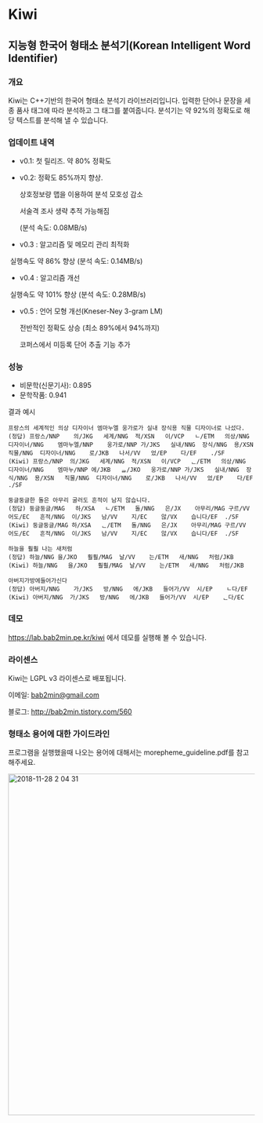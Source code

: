 # Kiwi
## 지능형 한국어 형태소 분석기(Korean Intelligent Word Identifier)

### 개요
Kiwi는 C++기반의 한국어 형태소 분석기 라이브러리입니다. 
입력한 단어나 문장을 세종 품사 태그에 따라 분석하고 그 태그를 붙여줍니다. 
분석기는 약 92%의 정확도로 해당 텍스트를 분석해 낼 수 있습니다.

### 업데이트 내역

* v0.1: 첫 릴리즈. 약 80% 정확도
* v0.2: 정확도 85%까지 향상.

  상호정보량 맵을 이용하여 분석 모호성 감소

  서술격 조사 생략 추적 가능해짐
  
  (분석 속도: 0.08MB/s)

* v0.3 : 알고리즘 및 메모리 관리 최적화

  실행속도 약 86% 향상 (분석 속도: 0.14MB/s)
  
* v0.4 : 알고리즘 개선

  실행속도 약 101% 향상 (분석 속도: 0.28MB/s)

* v0.5 : 언어 모형 개선(Kneser-Ney 3-gram LM)

  전반적인 정확도 상승 (최소 89%에서 94%까지)
  
  코퍼스에서 미등록 단어 추출 기능 추가

### 성능

* 비문학(신문기사): 0.895
* 문학작품: 0.941

결과 예시

    프랑스의 세계적인 의상 디자이너 엠마누엘 웅가로가 실내 장식용 직물 디자이너로 나섰다.
    (정답) 프랑스/NNP	의/JKG	세계/NNG	적/XSN	이/VCP	ㄴ/ETM	의상/NNG	디자이너/NNG	엠마누엘/NNP	웅가로/NNP	가/JKS	실내/NNG	장식/NNG	용/XSN	직물/NNG	디자이너/NNG	로/JKB	나서/VV	었/EP	다/EF	./SF
    (Kiwi) 프랑스/NNP	의/JKG	세계/NNG	적/XSN	이/VCP	ᆫ/ETM	의상/NNG	디자이너/NNG	엠마누/NNP	에/JKB	ᆯ/JKO	웅가로/NNP	가/JKS	실내/NNG	장식/NNG	용/XSN	직물/NNG	디자이너/NNG	로/JKB	나서/VV	었/EP	다/EF	./SF
    
    둥글둥글한 돌은 아무리 굴러도 흔적이 남지 않습니다.
    (정답) 둥글둥글/MAG	하/XSA	ㄴ/ETM	돌/NNG	은/JX	아무리/MAG	구르/VV	어도/EC	흔적/NNG	이/JKS	남/VV	지/EC	않/VX	습니다/EF	./SF
    (Kiwi) 둥글둥글/MAG	하/XSA	ᆫ/ETM	돌/NNG	은/JX	아무리/MAG	구르/VV	어도/EC	흔적/NNG	이/JKS	남/VV	지/EC	않/VX	습니다/EF	./SF

	하늘을 훨훨 나는 새처럼
	(정답) 하늘/NNG	을/JKO	훨훨/MAG	날/VV	는/ETM	새/NNG	처럼/JKB
	(Kiwi) 하늘/NNG	을/JKO	훨훨/MAG	날/VV	는/ETM	새/NNG	처럼/JKB

	아버지가방에들어가신다
	(정답) 아버지/NNG	가/JKS	방/NNG	에/JKB	들어가/VV	시/EP	ㄴ다/EF
	(Kiwi) 아버지/NNG	가/JKS	방/NNG	에/JKB	들어가/VV	시/EP	ᆫ다/EC

### 데모

https://lab.bab2min.pe.kr/kiwi 에서 데모를 실행해 볼 수 있습니다.


### 라이센스
Kiwi는 LGPL v3 라이센스로 배포됩니다. 

이메일: bab2min@gmail.com

블로그: http://bab2min.tistory.com/560



### 형태소 용어에 대한 가이드라인

프로그램을 실행했을때 나오는 용어에 대해서는 morepheme_guideline.pdf를 참고해주세요.

<img width="696" alt="2018-11-28 2 04 31" src="https://user-images.githubusercontent.com/38908080/49130349-c8e3c300-f316-11e8-9c11-a7f87cc2f522.png">

